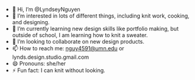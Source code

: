 - 👋 Hi, I’m @LyndseyNguyen
- 👀 I’m interested in lots of different things, including knit work, cooking, and designing.
- 🌱 I’m currently learning new design skills like portfolio making, but outside of school, I am learning how to knit a sweater.
- 💞️ I’m looking to collaborate on new design products.
- 📫 How to reach me: nguy4591@umn.edu or lynds.design.studio.gmail.com
- 😄 Pronouns: she/her
- ⚡ Fun fact: I can knit without looking.

<!---
LyndseyNguyen/LyndseyNguyen is a ✨ special ✨ repository because its `README.md` (this file) appears on your GitHub profile.
You can click the Preview link to take a look at your changes.
--->
